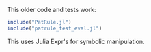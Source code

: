 This older code and tests work:

```julia
include("PatRule.jl")
include("patrule_test_eval.jl")
```

This uses Julia Expr's for symbolic manipulation.
